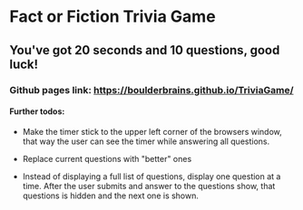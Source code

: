 # Fact or Fiction Trivia Game

## You've got 20 seconds and 10 questions, good luck!

### Github pages link:  https://boulderbrains.github.io/TriviaGame/

#### Further todos:
- Make the timer stick to the upper left corner of the browsers window, that way the user
can see the timer while answering all questions.

- Replace current questions with "better" ones

- Instead of displaying a full list of questions, display one question at a time. After the user submits and answer to the questions show, that questions is hidden and the next one is shown.

